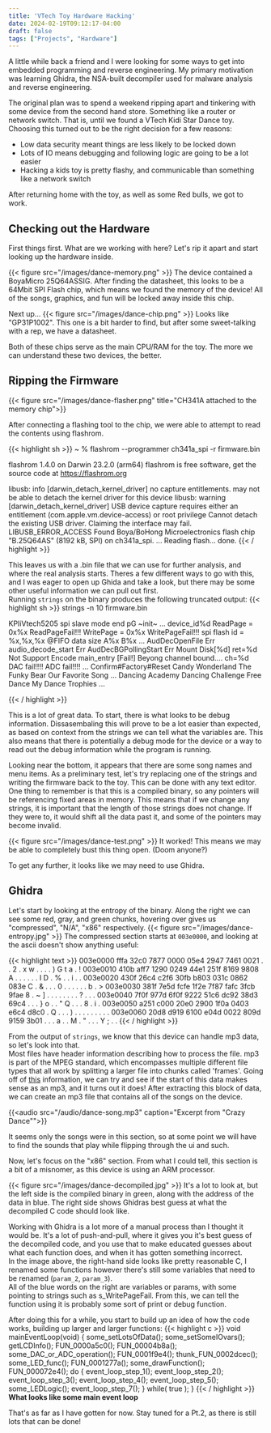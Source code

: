 ```yaml
---
title: 'VTech Toy Hardware Hacking'
date: 2024-02-19T09:12:17-04:00
draft: false
tags: ["Projects", "Hardware"]
---
```


A little while back a friend and I were looking for some ways to get into embedded programming and reverse engineering. 
My primary motivation was learning Ghidra, the NSA-built decompiler used for malware analysis and reverse engineering.

The original plan was to spend a weekend ripping apart and tinkering with some device from the second hand store. Something like a router or network switch. That is, until we found a VTech Kidi Star Dance toy.
Choosing this turned out to be the right decision for a few reasons:
- Low data security meant things are less likely to be locked down
- Lots of IO means debugging and following logic are going to be a lot easier
- Hacking a kids toy is pretty flashy, and communicable than something like a network switch

After returning home with the toy, as well as some Red bulls, we got to work.

## Checking out the Hardware
First things first. What are we working with here? Let's rip it apart and start looking up the hardware inside.

{{< figure src="/images/dance-memory.png" >}}
The device contained a BoyaMicro 25Q64ASSIG. After finding the datasheet, this looks to be a 64Mbit SPI Flash chip, which means we found the memory of the device! All of the songs, graphics, and fun will be locked away inside this chip.

Next up...
{{< figure src="/images/dance-chip.png" >}}
Looks like "GP31P1002". This one is a bit harder to find, but after some sweet-talking with a rep, we have a datasheet.  

Both of these chips serve as the main CPU/RAM for the toy. The more we can understand these two devices, the better.


## Ripping the Firmware
{{< figure src="/images/dance-flasher.png" title="CH341A attached to the memory chip">}}

After connecting a flashing tool to the chip, we were able to attempt to read the contents using flashrom.

{{< highlight sh >}}
~ % flashrom --programmer ch341a_spi -r firmware.bin

flashrom 1.4.0 on Darwin 23.2.0 (arm64)
flashrom is free software, get the source code at https://flashrom.org

libusb: info [darwin_detach_kernel_driver] no capture entitlements. may not be able to detach the kernel driver for this device
libusb: warning [darwin_detach_kernel_driver] USB device capture requires either an entitlement (com.apple.vm.device-access) or root privilege
Cannot detach the existing USB driver. Claiming the interface may fail. LIBUSB_ERROR_ACCESS
Found Boya/BoHong Microelectronics flash chip "B.25Q64AS" (8192 kB, SPI) on ch341a_spi.
...
Reading flash... done.
{{< / highlight >}}

This leaves us with a .bin file that we can use for further analysis, and where the real analysis starts. Theres a few different ways to go with this, and I was eager to open up Ghida and take a look, but there may be some other useful information we can pull out first.  
Running `strings` on the binary produces the following truncated output:
{{< highlight sh >}}
strings -n 10 firmware.bin

KPIiVtech5205
spi slave mode end
pG ~init~
...
device_id%d
ReadPage = 0x%x
ReadPageFail!!!
WritePage = 0x%x
WritePageFail!!!
spi flash id = %x,%x,%x
@FIFO data size A%x  B%x
...
AudDecOpenFile Err
audio_decode_start Err
AudDecBGPollingStart Err
Mount Disk[%d] ret=%d
Not Support Encode
main_entry
[Fail!] Beyong channel bound.... ch=%d
DAC fail!!!!
ADC fail!!!!
...
Confirm#Factory#Reset
Candy Wonderland
The Funky Bear
Our Favorite Song
...
Dancing Academy
Dancing Challenge
Free Dance
My Dance Trophies
...

{{< / highlight >}}


This is a lot of great data. To start, there is what looks to be debug information. Dissasembaling this will prove to be a lot easier than expected, as based on context from the strings we can tell what the variables are. This also means that there is potentially a debug mode for the device or a way to read out the debug information while the program is running.

Looking near the bottom, it appears that there are some song names and menu items. 
As a preliminary test, let's try replacing one of the strings and writing the firmware back to the toy. 
This can be done with any text editor.  
One thing to remember is that this is a compiled binary, so any pointers will be referencing fixed areas in memory. 
This means that if we change any strings, it is important that the length of those strings does not change. 
If they were to, it would shift all the data past it, and some of the pointers may become invalid.

{{< figure src="/images/dance-test.png" >}}
It worked! This means we may be able to completely bust this thing open. (Doom anyone?)

To get any further, it looks like we may need to use Ghidra.

## Ghidra
Let's start by looking at the entropy of the binary. Along the right we can see some red, gray, and green chunks, hovering over gives us "compressed", "N/A", "x86" respectively.
{{< figure src="/images/dance-entropy.jpg" >}}
The compressed section starts at `003e0000`, and looking at the ascii doesn't show anything useful:

{{< highlight text >}}
003e0000  fffa 32c0 7877 0000 05e4 2947 7461 0021  . . 2 . x w . . . . ) G t a . !
003e0010  410b aff7 1290 0249 44e1 251f 8169 9808  A . . . . . . I D . % . . i . .
003e0020  430f 26c4 c2f6 30fb b803 031c 0862 083e  C . & . . . 0 . . . . . . b . >
003e0030  381f 7e5d fcfe 1f2e 7f87 fafc 3fcb 9fae  8 . ~ ] . . . . . . . . ? . . .
003e0040  7f0f 977d 6f0f 9222 51c6 dc92 38d3 69c4  . . . } o . . " Q . . . 8 . i .
003e0050  a251 c000 20e0 2900 1f0a 0403 e6c4 d8c0  . Q . .   . ) . . . . . . . . .
003e0060  20d8 d919 6100 e04d 0022 809d 9159 3b01  . . . a . . M . " . . . Y ; . .
{{< / highlight >}}

From the output of `strings`, we know that this device can handle mp3 data, so let's look into that.  
Most files have header information describing how to process the file. 
mp3 is part of the MPEG standard, which encompasses multiple different file types that all work by splitting a larger file into chunks called 'frames'. 
Going off of [this](http://www.mp3-tech.org/programmer/frame_header.html) information, we can try and see if the start of this data makes sense as an mp3, and it turns out it does!
After extracting this block of data, we can create an mp3 file that contains all of the songs on the device.

{{<audio src="/audio/dance-song.mp3" caption="Excerpt from \"Crazy Dance\"">}}

It seems only the songs were in this section, so at some point we will have to find the sounds that play while flipping through the ui and such.  


Now, let's focus on the "x86" section. 
From what I could tell, this section is a bit of a misnomer, as this device is using an ARM processor. 


{{< figure src="/images/dance-decompiled.jpg" >}}
It's a lot to look at, but the left side is the compiled binary in green, along with the address of the data in blue. The right side shows Ghidras best guess at what the decompiled C code should look like.  

Working with Ghidra is a lot more of a manual process than I thought it would be. It's a lot of push-and-pull, where it gives you it's best guess of the decompiled code, and you use that to make educated guesses about what each function does, and when it has gotten something incorrect.  
In the image above, the right-hand side looks like pretty reasonable C, I renamed some functions however there's still some variables that need to be renamed (`param_2`, `param_3`).  
All of the blue words on the right are variables or params, with some pointing to strings such as s_WritePageFail. From this, we can tell the function using it is probably some sort of print or debug function.

After doing this for a while, you start to build up an idea of how the code works, building up larger and larger functions:
{{< highlight c >}}
void mainEventLoop(void)
{
  some_setLotsOfData();
  some_setSomeIOvars();
  getLCDInfo();
  FUN_0000a5c0();
  FUN_00004b8a();
  some_DAC_or_ADC_operation();
  FUN_0001f9e4();
  thunk_FUN_0002dcec();
  some_LED_func();
  FUN_0001277a();
  some_drawFunction();
  FUN_000072e4();
  do {
    event_loop_step_1();
    event_loop_step_2();
    event_loop_step_3();
    event_loop_step_4();
    event_loop_step_5();
    some_LEDLogic();
    event_loop_step_7();
  } while( true );
}
{{< / highlight >}}
**What looks like some main event loop**

That's as far as I have gotten for now. Stay tuned for a Pt.2, as there is still lots that can be done!


